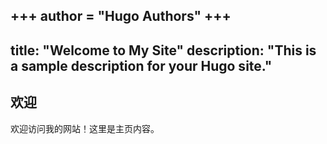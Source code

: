 +++
author = "Hugo Authors"
+++
---
title: "Welcome to My Site"
description: "This is a sample description for your Hugo site."
---

## 欢迎
欢迎访问我的网站！这里是主页内容。
